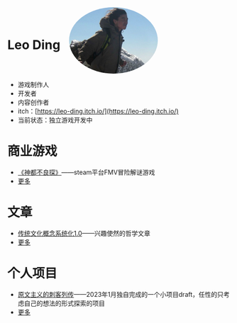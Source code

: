 <style>
.header-container {
    display: flex;
    align-items: center;
    gap: 20px;
}
.avatar {
    width: 200px;
    height: 150px;
    border-radius: 50%;
    object-fit: cover;
}
</style>

<div class="header-container">
    <h1>Leo Ding</h1>
    <img src="IMG_1520.JPG" alt="Leo Ding" class="avatar">
</div>

* 游戏制作人
* 开发者
* 内容创作者
* itch：[https://leo-ding.itch.io/](https://leo-ding.itch.io/)
* 当前状态：独立游戏开发中

# 商业游戏

* [《神都不良探》](https://store.steampowered.com/app/1681970/_Underdog_Detective/)——steam平台FMV冒险解谜游戏
* [更多](games/GameList.md)

# 文章

* [传统文化概念系统化1.0](https://www.bilibili.com/read/cv17282826)——兴趣使然的哲学文章
* [更多](Articles/ArticleList.md)

# 个人项目

* [原文主义的刺客列传](https://leo-ding.itch.io/assassin-tales)——2023年1月独自完成的一个小项目draft，任性的只考虑自己的想法的形式探索的项目
* [更多](Projects/ProjectList.md)
